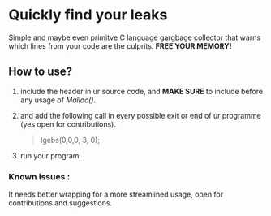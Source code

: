 # Quickly find your leaks
Simple and maybe even primitve C language gargbage collector that warns which lines from your code are the culprits. **FREE YOUR MEMORY!**
## How to use?
1. include the header in ur source code, and **MAKE SURE** to include before any usage of *Malloc()*.
2. and add the following call in every possible exit or end of ur programme (yes open for contributions).

     > lgebs(0,0,0, 3, 0);

4. run your program.


### Known issues :
It needs better wrapping for a more streamlined usage, open for contributions and suggestions.
